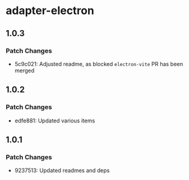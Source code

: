 # adapter-electron

## 1.0.3

### Patch Changes

- 5c9c021: Adjusted readme, as blocked `electron-vite` PR has been merged

## 1.0.2

### Patch Changes

- edfe881: Updated various items

## 1.0.1

### Patch Changes

- 9237513: Updated readmes and deps
